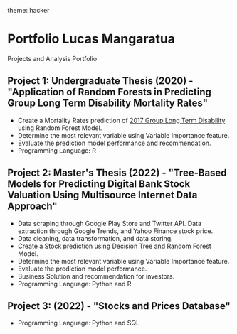 theme: hacker

# Portfolio Lucas Mangaratua
Projects and Analysis Portfolio

## Project 1: Undergraduate Thesis (2020) - "Application of Random Forests in Predicting Group Long Term Disability Mortality Rates"
* Create a Mortality Rates prediction of [2017 Group Long Term Disability](https://www.soa.org/resources/experience-studies/2017/2017-gltd-recovery-mortality-tree/) using Random Forest Model.
* Determine the most relevant variable using Variable Importance feature.
* Evaluate the prediction model performance and recommendation.
* Programming Language: R


## Project 2: Master's Thesis (2022) - "Tree-Based Models for Predicting Digital Bank Stock Valuation Using Multisource Internet Data Approach"
* Data scraping through Google Play Store and Twitter API. Data extraction through Google Trends, and Yahoo Finance stock price.
* Data cleaning, data transformation, and data storing.
* Create a Stock prediction using Decision Tree and Random Forest Model.
* Determine the most relevant variable using Variable Importance feature.
* Evaluate the prediction model performance.
* Business Solution and recommendation for investors.
* Programming Language: Python and R


## Project 3: (2022) - "Stocks and Prices Database"
* Programming Language: Python and SQL
